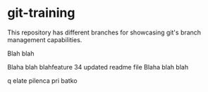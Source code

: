# git-training
This repository has different branches for showcasing git's branch management capabilities.

Blah blah

Blaha blah blahfeature 34 updated readme file
Blaha blah blah

q elate pilenca pri batko
